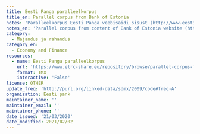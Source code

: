 ```yaml
---
title: Eesti Panga paralleelkorpus
title_en: Parallel corpus from Bank of Estonia
notes: 'Paralleelkorpus Eesti Panga veebisaidi sisust (http://www.eestipank.ee/en)'
notes_en: 'Parallel corpus from content of Bank of Estonia website (http://www.eestipank.ee/en)'
category:
  - Majandus ja rahandus
category_en:
  - Economy and Finance
resources:
  - name: Eesti Panga paralleelkorpus
    url: 'https://www.elrc-share.eu/repository/browse/parallel-corpus-from-bank-of-estonia-processed/5e6ae63e6d1b11e7b7d400155d026706da34452105984461a519d92be31cacc3/'
    format: TMX
    interactive: 'False'
license: OTHER
update_freq: 'http://purl.org/linked-data/sdmx/2009/code#freq-A'
organization: Eesti pank
maintainer_name: ''
maintainer_email: ''
maintainer_phone: ''
date_issued: '21/03/2020'
date_modified: 2021/02/02
---
```

